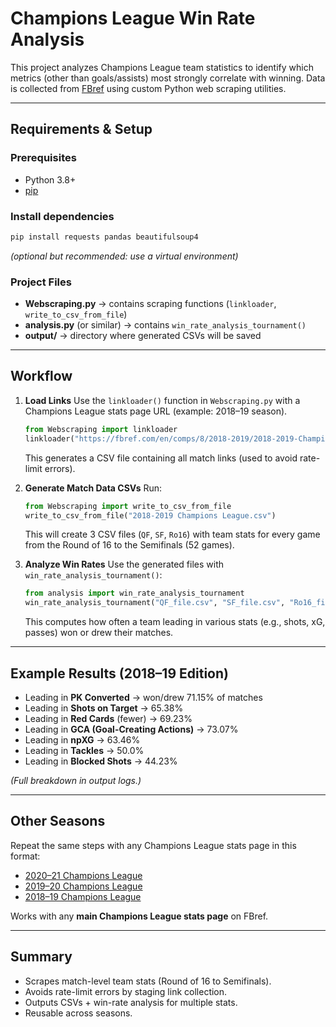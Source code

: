 
# Champions League Win Rate Analysis

This project analyzes Champions League team statistics to identify which metrics (other than goals/assists) most strongly correlate with winning. Data is collected from [FBref](https://fbref.com) using custom Python web scraping utilities.

---

## Requirements & Setup

### Prerequisites

* Python 3.8+
* [pip](https://pip.pypa.io/en/stable/)

### Install dependencies

```bash
pip install requests pandas beautifulsoup4
```

*(optional but recommended: use a virtual environment)*

### Project Files

* **Webscraping.py** → contains scraping functions (`linkloader`, `write_to_csv_from_file`)
* **analysis.py** (or similar) → contains `win_rate_analysis_tournament()`
* **output/** → directory where generated CSVs will be saved

---

## Workflow

1. **Load Links**
   Use the `linkloader()` function in `Webscraping.py` with a Champions League stats page URL (example: 2018–19 season).

   ```python
   from Webscraping import linkloader
   linkloader("https://fbref.com/en/comps/8/2018-2019/2018-2019-Champions-League-Stats")
   ```

   This generates a CSV file containing all match links (used to avoid rate-limit errors).

2. **Generate Match Data CSVs**
   Run:

   ```python
   from Webscraping import write_to_csv_from_file
   write_to_csv_from_file("2018-2019 Champions League.csv")
   ```

   This will create 3 CSV files (`QF`, `SF`, `Ro16`) with team stats for every game from the Round of 16 to the Semifinals (52 games).

3. **Analyze Win Rates**
   Use the generated files with `win_rate_analysis_tournament()`:

   ```python
   from analysis import win_rate_analysis_tournament
   win_rate_analysis_tournament("QF_file.csv", "SF_file.csv", "Ro16_file.csv")
   ```

   This computes how often a team leading in various stats (e.g., shots, xG, passes) won or drew their matches.

---

## Example Results (2018–19 Edition)

* Leading in **PK Converted** → won/drew 71.15% of matches
* Leading in **Shots on Target** → 65.38%
* Leading in **Red Cards** (fewer) → 69.23%
* Leading in **GCA (Goal-Creating Actions)** → 73.07%
* Leading in **npXG** → 63.46%
* Leading in **Tackles** → 50.0%
* Leading in **Blocked Shots** → 44.23%

*(Full breakdown in output logs.)*

---

## Other Seasons

Repeat the same steps with any Champions League stats page in this format:

* [2020–21 Champions League](https://fbref.com/en/comps/8/2020-2021/2020-2021-Champions-League-Stats)
* [2019–20 Champions League](https://fbref.com/en/comps/8/2019-2020/2019-2020-Champions-League-Stats)
* [2018–19 Champions League](https://fbref.com/en/comps/8/2018-2019/2018-2019-Champions-League-Stats)

Works with any **main Champions League stats page** on FBref.

---

## Summary

* Scrapes match-level team stats (Round of 16 to Semifinals).
* Avoids rate-limit errors by staging link collection.
* Outputs CSVs + win-rate analysis for multiple stats.
* Reusable across seasons.

